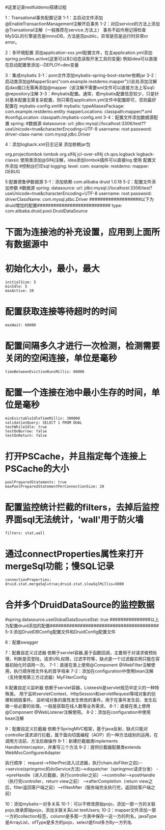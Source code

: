 #这里记录restfuldemo搭建过程

1：Transational事务配置记录
1-1：主启动文件添加@EnableTransactionManagement注解开启事务
1-2：对应service的方法上添加@Transational注解（一般推荐在service.方法上）
事务不起作用记得检查MySQL的引擎是否是innnoDB，方法是否public，异常是否是运行时异常or error。

2：多环境配置
添加application-xxx.yml配置文件，在主application.yml添加spring.profiles.active(这里可以${}动态读取开发工具的变量)
例如idea可以直接在启动配置里添加--DEPLOY=dev变量

3：集成mybatis
3-1：pom文件添加mybatis-spring-boot-starter依赖jar
3-2：启动类添加@MapperScan("com.example.restdemo.mapper")//此处添加注解后dao接口无需再添加@mapper（该注解不需要xml文件可以直接方法上写sql） @repository注解
3-3：#mybatis配置。通常，若mybatis配置信息较少，只是针对基本配置无需复杂配置，则只需在application.yml文件中配置即可，否则最好配置在 mybatis-config.xml中
    mybatis:
      typeAliasesPackage: com.example.restdemo.entity
      mapperLocations: classpath:mapper/*.xml
      #configLocation: classpath:/mybatis-config.xml
3-4：配置文件添加数据源配置
    spring:
      #数据源
      datasource:
        url: jdbc:mysql://localhost:3306/test??useUnicode=true&amp;characterEncoding=UTF-8
        username: root
        password:
        driver-class-name: com.mysql.jdbc.Driver
 
 4：添加logback.xml日志记录
 添加依赖jar包
 <!-- lombok依赖-->
<dependency>
   <groupId>org.projectlombok</groupId>
   <artifactId>lombok</artifactId>
</dependency>
<!--Slf4j 依赖-->
<dependency>
   <groupId>org.slf4j</groupId>
   <artifactId>jcl-over-slf4j</artifactId>
</dependency>
<!-- logback 依赖 是slf4j的实现-->
<dependency>
   <groupId>ch.qos.logback</groupId>
   <artifactId>logback-classic</artifactId>
</dependency>
使用类添加@Slf4j注解，idea添加lombok插件可以直接log.使用
 配置文件添加 #控制台打印sql
     logging:
         level:
           com:
             example:
               restdemo:
                 mapper: DEBUG

5:配置德鲁伊数据源
5-1：添加依赖
<dependency>
    <groupId>com.alibaba</groupId>
    <artifactId>druid</artifactId>
    <version>1.0.18</version>
</dependency>
5-2：配置文件添加参数
#数据源
spring:
  datasource:
    url: jdbc:mysql://localhost:3306/test?useUnicode=true&amp;characterEncoding=UTF-8
    username: root
    password:
    driverClassName: com.mysql.jdbc.Driver
  ###################以下为druid增加的配置###########################
    type: com.alibaba.druid.pool.DruidDataSource
  # 下面为连接池的补充设置，应用到上面所有数据源中
  # 初始化大小，最小，最大
    initialSize: 5
    minIdle: 5
    maxActive: 20
  # 配置获取连接等待超时的时间
    maxWait: 60000
  # 配置间隔多久才进行一次检测，检测需要关闭的空闲连接，单位是毫秒
    timeBetweenEvictionRunsMillis: 60000
  # 配置一个连接在池中最小生存的时间，单位是毫秒
    minEvictableIdleTimeMillis: 300000
    validationQuery: SELECT 1 FROM DUAL
    testWhileIdle: true
    testOnBorrow: false
    testOnReturn: false
  # 打开PSCache，并且指定每个连接上PSCache的大小
    poolPreparedStatements: true
    maxPoolPreparedStatementPerConnectionSize: 20
  # 配置监控统计拦截的filters，去掉后监控界面sql无法统计，'wall'用于防火墙
    filters: stat,wall
  # 通过connectProperties属性来打开mergeSql功能；慢SQL记录
    connectionProperties: druid.stat.mergeSql=true;druid.stat.slowSqlMillis=5000
  # 合并多个DruidDataSource的监控数据
  #spring.datasource.useGlobalDataSourceStat: true
  ###############以上为配置druid添加的配置########################################
5-3:添加DruidDBConfig配置文件和DruidConfig配置文件

6：配置swagger

7：配置自定义过滤器
依赖于servlet容器,基于函数回调，主要用于对请求做预处理，判断是否登陆，请求URL权限，过滤字符等，缺点是一个过滤器实例只能在容器初始化时调用一次。
7-1：直接在类上使用@Component @WebFilter注解使用，执行顺序按文件名的首字母来
7-2：添加在configuration中使用bean注解（支持使用第三方过滤器）MyFilterConfig

8:配置自定义监听器
依赖于servlet容器，Listeeshi是servlet规范中定义的一种特殊类。
用于监听servletContext、HttpSession和servletRequest等域对象的创建和销毁事件。
监听域对象的属性发生修改的事件。用于在事件发生前、发生后做一些必要的处理。一般是获取在线人数等业务需求。
8-1：直接在类上使用@Component @WebListener注解使用。
8-2：添加在configuration中使用bean注解 

9：配置自定义拦截器
依赖于SpringMVC框架，基于java反射，缺点只能对controller请求进行拦截，属于面向切面编程（AOP）的一种方法级别的运用，在调用方法前、方法后做操作
9-1：新建拦截器类implements HandlerInterceptor，并重写三个方法
9-2：提供拦截器配置类extends WebMvcConfigurerAdapter

执行顺序： 
request-->filterPre(进入过滤器，执行chain.doFilter之前)-->service(springmvc的doService方法)-->dispatcher（springmvc请求分发）
-->preHandle（进入拦截器，执行controller之前）-->controller-->postHandle（执行完controller，return view之前）
-->afterCompletion（return view之后，filter返回客户端之前）-->filterAfter（服务端完全执行完，返回给客户端之前）

10：添加mybatis一对多关系
10-1：可以不修改原始pojo，添加一那一方的关联pojo,继承原始pojo，添加关联关系List<TestUser> testUsers;
10-2：mapper文件添加一那一方的collection标签，column是多那一方表中保存一这一方的列名，javaType是ArrayList，ofType是多方的pojo，select是find多方By一方列名